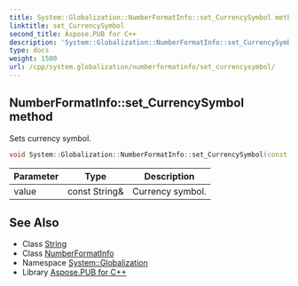 ```yaml
---
title: System::Globalization::NumberFormatInfo::set_CurrencySymbol method
linktitle: set_CurrencySymbol
second_title: Aspose.PUB for C++
description: 'System::Globalization::NumberFormatInfo::set_CurrencySymbol method. Sets currency symbol in C++.'
type: docs
weight: 1500
url: /cpp/system.globalization/numberformatinfo/set_currencysymbol/
---
```

## NumberFormatInfo::set_CurrencySymbol method


Sets currency symbol.

```cpp
void System::Globalization::NumberFormatInfo::set_CurrencySymbol(const String &value)
```


| Parameter | Type | Description |
| --- | --- | --- |
| value | const String\& | Currency symbol. |

## See Also

* Class [String](../../../system/string/)
* Class [NumberFormatInfo](../)
* Namespace [System::Globalization](../../)
* Library [Aspose.PUB for C++](../../../)
